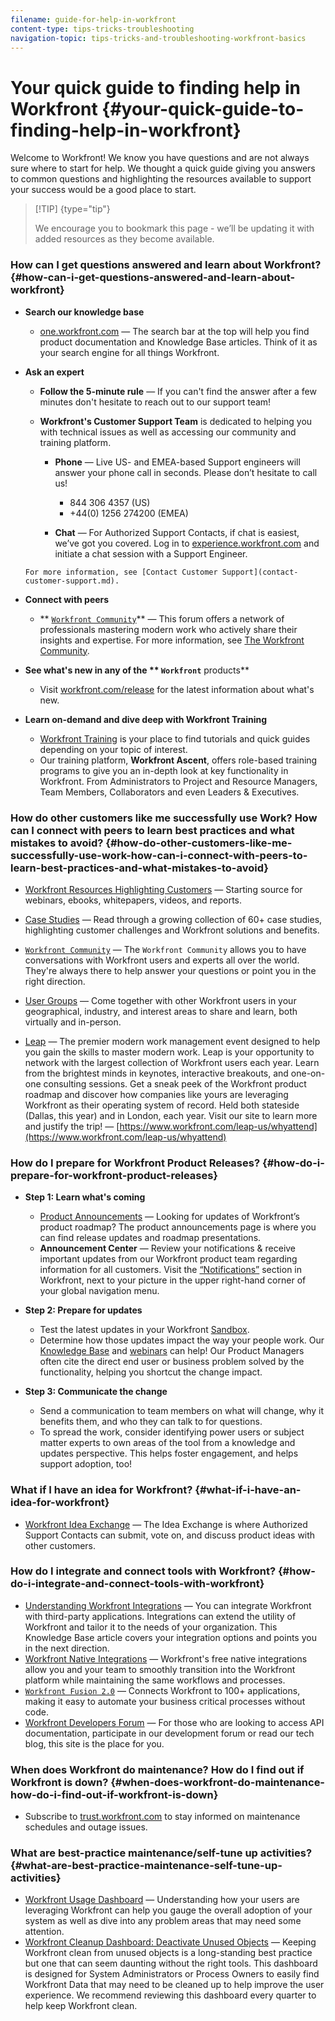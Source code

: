 ```yaml
---
filename: guide-for-help-in-workfront
content-type: tips-tricks-troubleshooting
navigation-topic: tips-tricks-and-troubleshooting-workfront-basics
---
```





# Your quick guide to finding help in Workfront {#your-quick-guide-to-finding-help-in-workfront}

Welcome to Workfront! We know you have questions and are not always sure where to start for help. We thought a quick guide giving you answers to common questions and highlighting the resources available to support your success would be a good place to start.


>[!TIP] {type="tip"}
>
>We encourage you to bookmark this page - we’ll be updating it with added resources as they become available.




### How can I get questions answered and learn about Workfront? {#how-can-i-get-questions-answered-and-learn-about-workfront}




* **Search our knowledge base** 
    
    
    *  [one.workfront.com](https://one.workfront.com/) — The search bar at the top will help you find product documentation and Knowledge Base articles. Think of it as your search engine for all things Workfront.
    
    

* **Ask an expert** 
    
    
    *  **Follow the 5-minute rule** — If you can't find the answer after a few minutes don't hesitate to reach out to our support team!
    *  **Workfront's Customer Support Team** is dedicated to helping you with technical issues as well as accessing our community and training platform.
    
        
        
        *  **Phone** — Live US- and EMEA-based Support engineers will answer your phone call in seconds. Please don’t hesitate to call us!
        
            
            
            *  844 306 4357 (US)
            * +44(0) 1256 274200 (EMEA)
            
            
        
        *  **Chat** — For Authorized Support Contacts, if chat is easiest, we’ve got you covered. Log in to [experience.workfront.com](http://experience.workfront.com/) and initiate a chat session with a Support Engineer.
        
        
      For more information, see [Contact Customer Support](contact-customer-support.md).
    
    
    

* **Connect with peers** 
    
    
    *  ** [ `Workfront Community`](https://one.workfront.com/s/community)** — This forum offers a network of professionals mastering modern work who actively share their insights and expertise. For more information, see [The Workfront Community](workfront-community.md).
    
    

* **See what's new in any of the ** `Workfront`** products** 
    
    
    * Visit [workfront.com/release](https://workfront.com/release) for the latest information about what's new.
    
    

* **Learn on-demand and dive deep with Workfront Training** 
    
    
    * [Workfront Training](https://one.workfront.com/s/training) is your place to find tutorials and quick guides depending on your topic of interest.
    *  Our training platform, **Workfront Ascent**, offers role-based training programs to give you an in-depth look at key functionality in Workfront. From Administrators to Project and Resource Managers, Team Members, Collaborators and even Leaders & Executives.
    
    





### How do other customers like me successfully use Work? How can I connect with peers to learn best practices and what mistakes to avoid? {#how-do-other-customers-like-me-successfully-use-work-how-can-i-connect-with-peers-to-learn-best-practices-and-what-mistakes-to-avoid}




*  [Workfront Resources Highlighting Customers](https://www.workfront.com/resources) — Starting source for webinars, ebooks, whitepapers, videos, and reports.
*  [Case Studies](https://www.workfront.com/resources) — Read through a growing collection of 60+ case studies, highlighting customer challenges and Workfront solutions and benefits.
* [ `Workfront Community`](https://community.workfront.com/home) — The `Workfront Community` allows you to have conversations with Workfront users and experts all over the world. They're always there to help answer your questions or point you in the right direction. 

* [User Groups](https://one.workfront.com/s/community) — Come together with other Workfront users in your geographical, industry, and interest areas to share and learn, both virtually and in-person.
* [Leap](https://one.workfront.com/s/community) — The premier modern work management event designed to help you gain the skills to master modern work. Leap is your opportunity to network with the largest collection of Workfront users each year. Learn from the brightest minds in keynotes, interactive breakouts, and one-on-one consulting sessions. Get a sneak peek of the Workfront product roadmap and discover how companies like yours are leveraging Workfront as their operating system of record. Held both stateside (Dallas, this year) and in London, each year. Visit our site to learn more and justify the trip! — [https://www.workfront.com/leap-us/whyattend](https://www.workfront.com/leap-us/whyattend)





### How do I prepare for Workfront Product Releases? {#how-do-i-prepare-for-workfront-product-releases}




* **Step 1: Learn what's coming** 
    
    
    *  [Product Announcements](https://one.workfront.com/s/article/Product-announcements-1407560965) — Looking for updates of Workfront’s product roadmap? The product announcements page is where you can find release updates and roadmap presentations.
    *  **Announcement Center** — Review your notifications & receive important updates from our Workfront product team regarding information for all customers. Visit the [“Notifications”](https://experience.workfront.com/s/article/View-and-manage-in-app-notifications-323912892) section in Workfront, next to your picture in the upper right-hand corner of your global navigation menu.
    
    

*  **Step 2: Prepare for updates** 

    
    
    *  Test the latest updates in your Workfront [Sandbox](https://experience.workfront.com/s/article/The-Workfront-Preview-Sandbox-Environment-519456234). 
    *  Determine how those updates impact the way your people work. Our [Knowledge Base](https://experience.workfront.com/s/knowledge-base) and [webinars](https://support.workfront.com/hc/en-us/sections/204027627-Product-Webinars) can help! Our Product Managers often cite the direct end user or business problem solved by the functionality, helping you shortcut the change impact.
    
    

*  **Step 3: Communicate the change** 

    
    
    *  Send a communication to team members on what will change, why it benefits them, and who they can talk to for questions.
    *  To spread the work, consider identifying power users or subject matter experts to own areas of the tool from a knowledge and updates perspective. This helps foster engagement, and helps support adoption, too!
    
    





### What if I have an idea for Workfront? {#what-if-i-have-an-idea-for-workfront}




*  [Workfront Idea Exchange](https://experience.workfront.com/s/idea-exchange) — The Idea Exchange is where Authorized Support Contacts can submit, vote on, and discuss product ideas with other customers.




### How do I integrate and connect tools with Workfront? {#how-do-i-integrate-and-connect-tools-with-workfront}




* [Understanding Workfront Integrations](https://experience.workfront.com/s/article/Understanding-Workfront-Integrations-28691619) — You can integrate Workfront with third-party applications. Integrations can extend the utility of Workfront and tailor it to the needs of your organization. This Knowledge Base article covers your integration options and points you in the next direction.
* [Workfront Native Integrations](https://www.workfront.com/integrations) — Workfront's free native integrations allow you and your team to smoothly transition into the Workfront platform while maintaining the same workflows and processes.
* [ `Workfront Fusion 2.0`](https://www.workfront.com/products/fusion) — Connects Workfront to 100+ applications, making it easy to automate your business critical processes without code.
* [Workfront Developers Forum](https://experience.workfront.com/s/article/Developer-Forum-399129898) — For those who are looking to access API documentation, participate in our development forum or read our tech blog, this site is the place for you.




### When does Workfront do maintenance? How do I find out if Workfront is down? {#when-does-workfront-do-maintenance-how-do-i-find-out-if-workfront-is-down}




*  Subscribe to [trust.workfront.com](https://trust.workfront.com/) to stay informed on maintenance schedules and outage issues.




### What are best-practice maintenance/self-tune up activities? {#what-are-best-practice-maintenance-self-tune-up-activities}




* [Workfront Usage Dashboard](https://experience.workfront.com/s/article/Workfront-Usage-Dashboard) — Understanding how your users are leveraging Workfront can help you gauge the overall adoption of your system as well as dive into any problem areas that may need some attention.
* [Workfront Cleanup Dashboard: Deactivate Unused Objects](https://experience.workfront.com/s/article/Viewing-Report-Usage-1782664535) — Keeping Workfront clean from unused objects is a long-standing best practice but one that can seem daunting without the right tools. This dashboard is designed for System Administrators or Process Owners to easily find Workfront Data that may need to be cleaned up to help improve the user experience. We recommend reviewing this dashboard every quarter to help keep Workfront clean.


